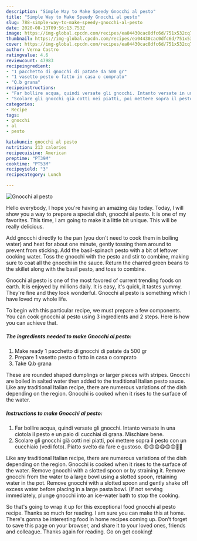```yaml
---
description: "Simple Way to Make Speedy Gnocchi al pesto"
title: "Simple Way to Make Speedy Gnocchi al pesto"
slug: 788-simple-way-to-make-speedy-gnocchi-al-pesto
date: 2020-08-13T09:56:13.753Z
image: https://img-global.cpcdn.com/recipes/ea04430cac0dfc6d/751x532cq70/gnocchi-al-pesto-recipe-main-photo.jpg
thumbnail: https://img-global.cpcdn.com/recipes/ea04430cac0dfc6d/751x532cq70/gnocchi-al-pesto-recipe-main-photo.jpg
cover: https://img-global.cpcdn.com/recipes/ea04430cac0dfc6d/751x532cq70/gnocchi-al-pesto-recipe-main-photo.jpg
author: Verna Castro
ratingvalue: 4.6
reviewcount: 47983
recipeingredient:
- "1 pacchetto di gnocchi di patate da 500 gr"
- "1 vasetto pesto o fatto in casa o comprato"
- "Q.b grana"
recipeinstructions:
- "Far bollire acqua, quindi versate gli gnocchi. Intanto versate in una ciotola il pesto e un paio di cucchiai di grana. Mischiare bene."
- "Scolare gli gnocchi già cotti nei piatti, poi mettere sopra il pesto con un cucchiaio (vedi foto). Piatto svelto da fare e gustoso. 😍😍😋😋😊😊🥰🥰"
categories:
- Recipe
tags:
- gnocchi
- al
- pesto

katakunci: gnocchi al pesto 
nutrition: 213 calories
recipecuisine: American
preptime: "PT39M"
cooktime: "PT53M"
recipeyield: "3"
recipecategory: Lunch

---
```



![Gnocchi al pesto](https://img-global.cpcdn.com/recipes/ea04430cac0dfc6d/751x532cq70/gnocchi-al-pesto-recipe-main-photo.jpg)

Hello everybody, I hope you're having an amazing day today. Today, I will show you a way to prepare a special dish, gnocchi al pesto. It is one of my favorites. This time, I am going to make it a little bit unique. This will be really delicious.

Add gnocchi directly to the pan (you don&#39;t need to cook them in boiling water) and heat for about one minute, gently tossing them around to prevent from sticking. Add the basil-spinach pesto with a bit of leftover cooking water. Toss the gnocchi with the pesto and stir to combine, making sure to coat all the gnocchi in the sauce. Return the charred green beans to the skillet along with the basil pesto, and toss to combine.

Gnocchi al pesto is one of the most favored of current trending foods on earth. It is enjoyed by millions daily. It is easy, it's quick, it tastes yummy. They're fine and they look wonderful. Gnocchi al pesto is something which I have loved my whole life.


To begin with this particular recipe, we must prepare a few components. You can cook gnocchi al pesto using 3 ingredients and 2 steps. Here is how you can achieve that.

<!--inarticleads1-->

##### The ingredients needed to make Gnocchi al pesto:

1. Make ready 1 pacchetto di gnocchi di patate da 500 gr
1. Prepare 1 vasetto pesto o fatto in casa o comprato
1. Take Q.b grana


These are rounded shaped dumplings or larger pieces with stripes. Gnocchi are boiled in salted water then added to the traditional Italian pesto sauce. Like any traditional Italian recipe, there are numerous variations of the dish depending on the region. Gnocchi is cooked when it rises to the surface of the water. 

<!--inarticleads2-->

##### Instructions to make Gnocchi al pesto:

1. Far bollire acqua, quindi versate gli gnocchi. Intanto versate in una ciotola il pesto e un paio di cucchiai di grana. Mischiare bene.
1. Scolare gli gnocchi già cotti nei piatti, poi mettere sopra il pesto con un cucchiaio (vedi foto). Piatto svelto da fare e gustoso. 😍😍😋😋😊😊🥰🥰


Like any traditional Italian recipe, there are numerous variations of the dish depending on the region. Gnocchi is cooked when it rises to the surface of the water. Remove gnocchi with a slotted spoon or by straining it. Remove gnocchi from the water to a large bowl using a slotted spoon, retaining water in the pot. Remove gnocchi with a slotted spoon and gently shake off excess water before placing in a large pasta bowl. (If not serving immediately, plunge gnocchi into an ice-water bath to stop the cooking. 

So that's going to wrap it up for this exceptional food gnocchi al pesto recipe. Thanks so much for reading. I am sure you can make this at home. There's gonna be interesting food in home recipes coming up. Don't forget to save this page on your browser, and share it to your loved ones, friends and colleague. Thanks again for reading. Go on get cooking!
